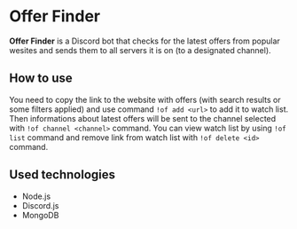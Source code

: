 # Offer Finder
**Offer Finder** is a Discord bot that checks for the latest offers from popular wesites and sends them to all servers it is on (to a designated channel).
## How to use
You need to copy the link to the website with offers (with search results or some filters applied) and use command `!of add <url>` to add it to watch list.
Then informations about latest offers will be sent to the channel selected with `!of channel <channel>` command.
You can view watch list by using `!of list` command and remove link from watch list with `!of delete <id>` command.

## Used technologies
* Node.js
* Discord.js
* MongoDB
